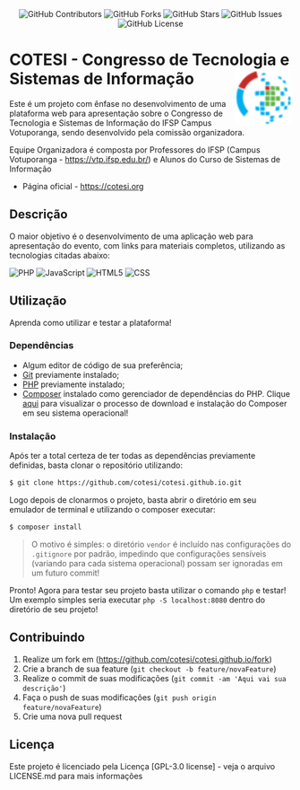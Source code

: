 <div align="center">
  <img alt="GitHub Contributors" src="https://img.shields.io/github/contributors/cotesi/cotesi.github.io?style=for-the-badge">
  <img alt="GitHub Forks" src="https://img.shields.io/github/forks/cotesi/cotesi.github.io?style=for-the-badge">
  <img alt="GitHub Stars" src="https://img.shields.io/github/stars/cotesi/cotesi.github.io?style=for-the-badge">
  <img alt="GitHub Issues" src="https://img.shields.io/github/issues/cotesi/cotesi.github.io?style=for-the-badge">
  <!-- <img alt="GitHub Issues-pr" src="https://img.shields.io/github/issues-pr/cotesi/cotesi.github.io?style=for-the-badge"> -->
  <img alt="GitHub License" src="https://img.shields.io/github/license/cotesi/cotesi.github.io?style=for-the-badge">
</div>

# **COTESI** - Congresso de Tecnologia e Sistemas de Informação <img align="right" src="public/ico/favicon.png" width="100">

Este é um projeto com ênfase no desenvolvimento de uma plataforma web para apresentação sobre o Congresso de Tecnologia e Sistemas de Informação do IFSP Campus Votuporanga, sendo desenvolvido pela comissão organizadora.

Equipe Organizadora é composta por Professores do IFSP (Campus Votuporanga - https://vtp.ifsp.edu.br/) e Alunos do Curso de Sistemas de Informação 
<br />
* Página oficial - https://cotesi.org

## Descrição

O maior objetivo é o desenvolvimento de uma aplicação web para apresentação do evento, com links para materiais completos, utilizando as tecnologias citadas abaixo:

  ![PHP](https://img.shields.io/badge/-PHP-333333?style=flat&logo=php)
  ![JavaScript](https://img.shields.io/badge/-JavaScript-333333?style=flat&logo=javascript)
  ![HTML5](https://img.shields.io/badge/-HTML5-333333?style=flat&logo=HTML5)
  ![CSS](https://img.shields.io/badge/-CSS-333333?style=flat&logo=CSS3&logoColor=1572B6)

## Utilização

Aprenda como utilizar e testar a plataforma!

### Dependências

  - Algum editor de código de sua preferência;
  - [Git](https://git-scm.com/) previamente instalado;
  - [PHP](https://www.php.net) previamente instalado;
  - [Composer](https://getcomposer.org) instalado como gerenciador de dependências do PHP. Clique [aqui](https://getcomposer.org/download) para visualizar o processo de download e instalação do Composer em seu sistema operacional!
  

### Instalação

Após ter a total certeza de ter todas as dependências previamente definidas, basta clonar o repositório utilizando:

```sh
$ git clone https://github.com/cotesi/cotesi.github.io.git
```

Logo depois de clonarmos o projeto, basta abrir o diretório em seu emulador de terminal e utilizando o composer executar:

```sh
$ composer install
```
> O motivo é simples: o diretório `vendor` é incluído nas configurações do `.gitignore` por padrão, impedindo que configurações sensíveis (variando para cada sistema operacional) possam ser ignoradas em um futuro commit!

Pronto! Agora para testar seu projeto basta utilizar o comando `php` e testar! Um exemplo simples seria executar `php -S localhost:8080` dentro do diretório de seu projeto!

## Contribuindo

1. Realize um fork em (<https://github.com/cotesi/cotesi.github.io/fork>)
2. Crie a branch de sua feature (`git checkout -b feature/novaFeature`)
3. Realize o commit de suas modificações (`git commit -am 'Aqui vai sua descrição'`)
4. Faça o push de suas modificações (`git push origin feature/novaFeature`)
5. Crie uma nova pull request

## Licença

Este projeto é licenciado pela Licença [GPL-3.0 license] - veja o arquivo LICENSE.md para mais informações
